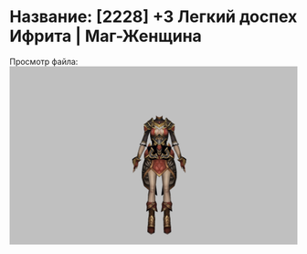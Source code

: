 # Название: [2228] +3 Легкий доспех Ифрита | Маг-Женщина

Просмотр файла:
![p050020.png](p050020.png)